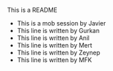 This is a README
* This is a mob session by Javier
* This line is written by Gurkan
* This line is written by Anil
* This line is written by Mert
* This line is written by Zeynep
* This line is written by MFK
